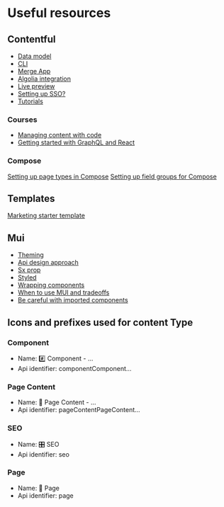 # Useful resources

## Contentful

- [Data model](https://www.contentful.com/developers/docs/concepts/data-model/)
- [CLI](https://www.contentful.com/developers/docs/tutorials/cli/)
- [Merge App](https://www.contentful.com/developers/docs/tutorials/general/merge-app/)
- [Algolia integration](https://www.contentful.com/developers/docs/tutorials/general/enhancing-search-experience-with-algolia/)
- [Live preview](https://www.contentful.com/developers/docs/tutorials/general/live-preview/)
- [Setting up SSO?](https://training.contentful.com/student/activity/1055807-sso?sid=d6ad312c-41c9-40e0-9cdf-845d9a5daf3d&sid_i=2)
- [Tutorials](https://www.contentful.com/developers/docs/tutorials/)

### Courses

- [Managing content with code](https://training.contentful.com/student/path/1037305-managing-content-with-code?sid=3ab11159-9c2c-43c8-8339-f7b3df67f1b9&sid_i=1)
- [Getting started with GraphQL and React](https://training.contentful.com/student/path/797616-getting-started-graphql-react?sid_i=0)

### Compose

[Setting up page types in Compose](https://training.contentful.com/student/activity/1056289-page-types-compose?sid=d6ad312c-41c9-40e0-9cdf-845d9a5daf3d&sid_i=3)
[Setting up field groups for Compose](https://training.contentful.com/student/activity/1056286-field-groups?sid=d6ad312c-41c9-40e0-9cdf-845d9a5daf3d&sid_i=4)

## Templates

[Marketing starter template](https://github.com/contentful/template-marketing-webapp-nextjs/blob/main/docs/tutorials/contentful-and-the-starter-template.md/?utm_source=github.com-guide&utm_medium=referral&utm_campaign=template-marketing-webapp-nextjs)

## Mui

- [Theming](https://mui.com/material-ui/customization/theming/)
- [Api design approach](https://mui.com/material-ui/guides/api/)
- [Sx prop](https://mui.com/system/getting-started/the-sx-prop/)
- [Styled](hhttps://mui.com/system/styled/)
- [Wrapping components](https://mui.com/material-ui/guides/composition/)
- [When to use MUI and tradeoffs](https://mui.com/system/getting-started/usage/#when-to-use-mui-system)
- [Be careful with imported components](https://bundlephobia.com/package/@mui/material@5.13.1)

## Icons and prefixes used for content Type

### Component

- Name: #️⃣ Component - ...
- Api identifier: componentComponent...

### Page Content

- Name: 💎 Page Content - ...
- Api identifier: pageContentPageContent...

### SEO

- Name: 🎛️ SEO
- Api identifier: seo

### Page

- Name: 📜 Page
- Api identifier: page

